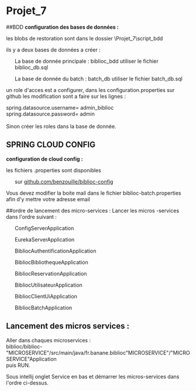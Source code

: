 # Projet_7

##BDD
**configuration des bases de données :**

les blobs de restoration sont dans le dossier \Projet_7\script_bdd

ils y a deux bases de données a créer :
<ul>La base de donnée principale : biblioc_bdd utiliser le fichier biblioc_db.sql</ul>
<ul>La base de donnée du batch : batch_db utiliser le fichier batch_db.sql</ul>

un role d'acces est a configurer, dans les configuration.properties sur github les modification sont a faire sur les lignes : <br>

spring.datasource.username= admin_biblioc<br>
spring.datasource.password= admin<br>
<br>
Sinon créer les roles dans la base de donnée.

## SPRING CLOUD CONFIG

**configuration de cloud config :**

les fichiers .properties sont disponibles

<ul>sur <a href="https://github.com/benzouille/biblioc-config">github.com/benzouille/biblioc-config</a></ul>

Vous devez modifier la boite mail dans le fichier biblioc-batch.properties afin d'y mettre votre adresse email

##ordre de lancement des micro-services :
Lancer les micros -services dans l'ordre suivant :
<ul>ConfigServerApplication</ul>
<ul>EurekaServerApplication</ul>
<ul>BibliocAuthentificationApplication</ul>
<ul>BibliocBibliothequeApplication</ul>
<ul>BibliocReservationApplication</ul>
<ul>BibliocUtilisateurApplication</ul>
<ul>BibliocClientUiApplication</ul>
<ul>BibliocBatchApplication</ul>

## Lancement des micros services :

Aller dans chaques microservices : <br>
biblioc/biblioc-"MICROSERVICE"/src/main/java/fr.banane.biblioc"MICROSERVICE"/"MICROSERVICE"Application<br>
 puis RUN.

Sous intellij onglet Service en bas et démarrer les micros-services dans l'ordre ci-dessus.